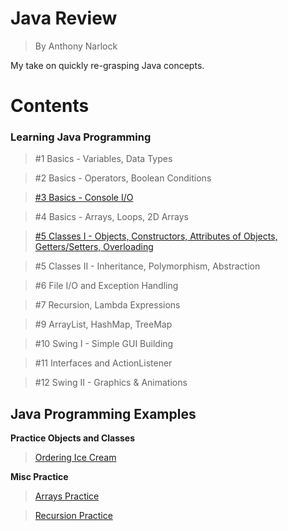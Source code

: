 # <b>Java Review</b>
> By Anthony Narlock

My take on quickly re-grasping Java concepts.

# <b>Contents</b>

### <b>Learning Java Programming</b>
> #1 Basics - Variables, Data Types

> #2 Basics - Operators, Boolean Conditions

> [#3 Basics - Console I/O]()

> #4 Basics - Arrays, Loops, 2D Arrays

> [#5 Classes I - Objects, Constructors, Attributes of Objects, Getters/Setters, Overloading]()

> #5 Classes II - Inheritance, Polymorphism, Abstraction

> #6 File I/O and Exception Handling

> #7 Recursion, Lambda Expressions

> #9 ArrayList, HashMap, TreeMap

> #10 Swing I - Simple GUI Building

> #11 Interfaces and ActionListener

> #12 Swing II - Graphics & Animations

## <b>Java Programming Examples</b>

<b>Practice Objects and Classes</b>

> [Ordering Ice Cream]()

<b>Misc Practice</b>

> [Arrays Practice]()

> [Recursion Practice]()


